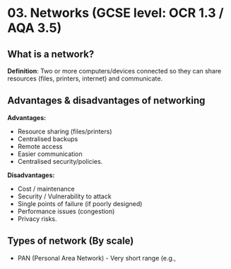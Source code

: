 # 03. Networks (GCSE level: OCR 1.3 / AQA 3.5)

## What is a network?
**Definition**: Two or more computers/devices connected so they can share resources (files, printers, internet) and communicate. 

## Advantages & disadvantages of networking
**Advantages:**
- Resource sharing (files/printers)
- Centralised backups
- Remote access
- Easier communication
- Centralised security/policies.

**Disadvantages:** 
- Cost / maintenance
- Security / Vulnerability to attack
- Single points of failure (if poorly designed)
- Performance issues (congestion)
- Privacy risks.

## Types of network (By scale)

- PAN (Personal Area Network) - Very short range (e.g., 
